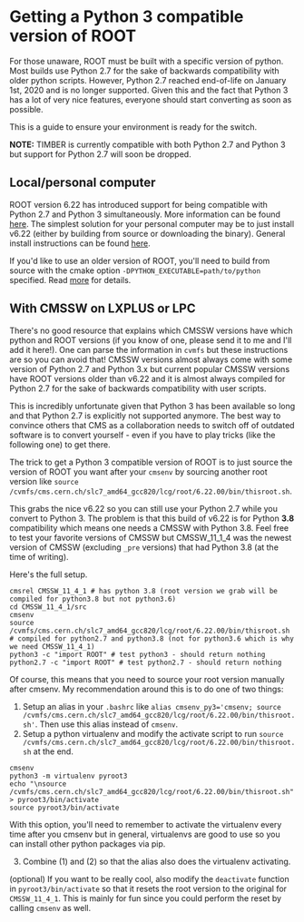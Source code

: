 # Getting a Python 3 compatible version of ROOT

For those unaware, ROOT must be built with a specific version of python. Most builds use Python 2.7 
for the sake of backwards compatibility with older python scripts. However, Python 2.7 reached 
end-of-life on January 1st, 2020 and is no longer supported. Given this and the fact that 
Python 3 has a lot of very nice features, everyone should start converting as soon as possible.

This is a guide to ensure your environment is ready for the switch.

**NOTE:** TIMBER is currently compatible with both Python 2.7 and Python 3 but support for Python 2.7
will soon be dropped. 

## Local/personal computer

ROOT version 6.22 has introduced support for being compatible with Python 2.7 and Python 3 simultaneously.
More information can be found [here](https://root.cern/install/build_from_source/#root-python-and-pyroot).
The simplest solution for your personal computer may be to just install v6.22 (either by building from
source or downloading the binary). General install instructions can be found [here](https://root.cern/install/).

If you'd like to use an older version of ROOT, you'll need to build from source with the cmake option
`-DPYTHON_EXECUTABLE=path/to/python` specified. Read [more](https://root.cern/install/build_from_source/#root-python-and-pyroot) for details.

## With CMSSW on LXPLUS or LPC

There's no good resource that explains which CMSSW versions have which python and ROOT versions (if you know of one,
please send it to me and I'll add it here!). One can parse the information in `cvmfs` but these instructions are
so you can avoid that! CMSSW versions almost always come with some version of Python 2.7 and Python 3.x but 
current popular CMSSW versions have ROOT versions older than v6.22 and it is almost always compiled for Python 2.7 
for the sake of backwards compatibility with user scripts. 

This is incredibly unfortunate given that Python 3 has been available so long and that Python 2.7 is explicitly
not supported anymore. The best way to convince others that CMS as a collaboration needs to switch off of outdated
software is to convert yourself - even if you have to play tricks (like the following one) to get there.

The trick to get a Python 3 compatible version of ROOT is to just source the version of ROOT you want after your `cmsenv` by
sourcing another root version like `source /cvmfs/cms.cern.ch/slc7_amd64_gcc820/lcg/root/6.22.00/bin/thisroot.sh`.

This grabs the nice v6.22 so you can still use your Python 2.7 while you convert to Python 3. The problem is that this build of
v6.22 is for Python **3.8** compatibility which means one needs a CMSSW with Python 3.8. Feel free to test your favorite versions
of CMSSW but CMSSW_11_1_4 was the newest version of CMSSW (excluding `_pre` versions) that had Python 3.8 (at the time of writing). 

Here's the full setup.
```
cmsrel CMSSW_11_4_1 # has python 3.8 (root version we grab will be compiled for python3.8 but not python3.6)
cd CMSSW_11_4_1/src
cmsenv
source /cvmfs/cms.cern.ch/slc7_amd64_gcc820/lcg/root/6.22.00/bin/thisroot.sh # compiled for python2.7 and python3.8 (not for python3.6 which is why we need CMSSW_11_4_1)
python3 -c "import ROOT" # test python3 - should return nothing
python2.7 -c "import ROOT" # test python2.7 - should return nothing
```

Of course, this means that you need to source your root version manually after cmsenv. My recommendation around
this is to do one of two things:
1. Setup an alias in your `.bashrc` like `alias cmsenv_py3='cmsenv; source /cvmfs/cms.cern.ch/slc7_amd64_gcc820/lcg/root/6.22.00/bin/thisroot.sh'`.
Then use this alias instead of `cmsenv`.
2. Setup a python virtualenv and modify the activate script to run `source /cvmfs/cms.cern.ch/slc7_amd64_gcc820/lcg/root/6.22.00/bin/thisroot.sh`
at the end. 
```
cmsenv
python3 -m virtualenv pyroot3
echo "\nsource /cvmfs/cms.cern.ch/slc7_amd64_gcc820/lcg/root/6.22.00/bin/thisroot.sh" > pyroot3/bin/activate
source pyroot3/bin/activate
```
With this option, you'll need to remember to activate the virtualenv every time after you cmsenv but in general,
virtualenvs are good to use so you can install other python packages via pip.

3. Combine (1) and (2) so that the alias also does the virtualenv activating.

(optional) If you want to be really cool, also modify the `deactivate` function in `pyroot3/bin/activate` so that it resets
the root version to the original for `CMSSW_11_4_1`. This is mainly for fun since you could perform the reset by calling `cmsenv`
as well.